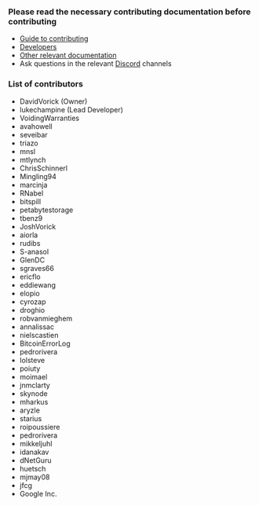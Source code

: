 ### Please read the necessary contributing documentation before contributing
* [Guide to contributing][guide]
* [Developers][developers]
* [Other relevant documentation][doc]
* Ask questions in the relevant [Discord][discord] channels

### List of contributors
* DavidVorick (Owner)
* lukechampine (Lead Developer)
* VoidingWarranties
* avahowell
* seveibar
* triazo
* mnsl
* mtlynch
* ChrisSchinnerl
* Mingling94
* marcinja
* RNabel
* bitspill
* petabytestorage
* tbenz9
* JoshVorick
* aiorla
* rudibs
* S-anasol
* GlenDC
* sgraves66
* ericflo
* eddiewang
* elopio
* cyrozap
* droghio
* robvanmieghem
* annalissac
* nielscastien
* BitcoinErrorLog
* pedrorivera
* lolsteve
* poiuty
* moimael
* jnmclarty
* skynode
* mharkus
* aryzle
* starius
* roipoussiere
* pedrorivera
* mikkeljuhl
* idanakav
* dNetGuru
* huetsch
* mjmay08
* jfcg
* Google Inc.


[guide]: https://github.com/NebulousLabs/Sia/blob/master/doc/Guide%20to%20Contributing%20to%20Sia.md
[developers]: https://github.com/NebulousLabs/Sia/blob/master/doc/Developers.md
[doc]: https://github.com/NebulousLabs/Sia/tree/master/doc
[discord]: https://discord.gg/sia
